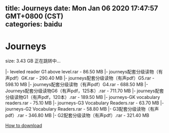 
title: Journeys
date: Mon Jan 06 2020 17:47:57 GMT+0800 (CST)    
categories: baidu
---

# Journeys
size: 3.43 GB
 正在跳转中...
 
|- leveled reader G1 above level.rar - 86.50 MB
|- journeys配套分级读物（有声pdf）GK.rar - 290.40 MB
|- journeys配套分级读物（有声pdf）G5.rar - 598.10 MB
|- journeys配套分级读物（有声pdf）G4.rar - 688.50 MB
|- Journeys配套分级读物G6（有声pdf，125本）.rar - 711.70 MB
|- journeys配套分级读物G1（有声pdf，120本）.rar - 189.50 MB
|- journeys-GK vocabulary readers.rar - 75.10 MB
|- journeys-G3 Vocabulary Readers.rar - 63.70 MB
|- journeys-G2 Vocabulary Readers.rar - 58.80 MB
|- G3配套分级读物（有声pdf）.rar - 346.80 MB
|- G2配套分级读物（有声pdf）.rar - 321.40 MB

[How to download](https://bpcam.bemobtrk.com/go/2ceec3aa-1ca2-46d6-b9ff-aaa5c184517c?jno=1849)